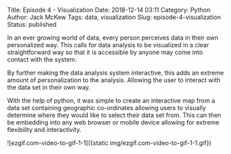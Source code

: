 Title: Episode 4 - Visualization
Date: 2018-12-14 03:11
Category: Python
Author: Jack McKew
Tags: data, visualization
Slug: episode-4-visualization
Status: published

In an ever growing world of data, every person perceives data in their own personalized way. This calls for data analysis to be visualized in a clear straightforward way so that it is accessible by anyone may come into contact with the system.

By further making the data analysis system interactive, this adds an extreme amount of personalization to the analysis. Allowing the user to interact with the data set in their own way.

With the help of python, it was simple to create an interactive map from a data set containing geographic co-ordinates allowing users to visually determine where they would like to select their data set from. This can then be embedding into any web browser or mobile device allowing for extreme flexibility and interactivity.

![ezgif.com-video-to-gif-1-1]({static img/ezgif.com-video-to-gif-1-1.gif})
